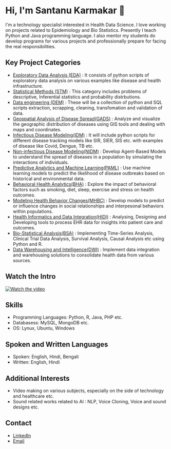 # Hi, I'm Santanu Karmakar 👋

I'm a technology specialist interested in Health Data Science. I love working on projects related to Epidemiology and Bio Statistics. Presently I teach Python and Java programming language. I also mentor my students do develop programs for various projects and professionally prepare for facing the real responsibilities.

## Key Project Categories
- [Exploratory Data Analysis (EDA)](https://github.com/fromsantanu/EDA-Main) : It consists of python scripts of exploratory data analysis on various examples like disease and health infrastructure.
- [Statistical Methods (STM)](https://github.com/fromsantanu/tbd) : This category includes problems of descriptive, Inferential statistics and probability distrbutions.
- [Data engineering (DEM)](https://github.com/fromsantanu/tbd) : These will be a collection of python and SQL scripts extraction, scrapping, cleaning, transfomation and validation of data.
- [Geospatial Analysis of Disease Spread(GADS)](https://github.com/fromsantanu/tbd) : Analyze and visualize the geographic distribution of diseases using GIS tools and dealing with maps and coordinates.
- [Infectious Disease Modeling(IDM)](https://github.com/fromsantanu/tbd) : It will include python scripts for different disease tracking models like SIR, SIER, SIS etc. with examples of disease like Covid, Dengue, TB etc.
- [Non-infectious Disease Modeling(NIDM)](https://github.com/fromsantanu/tbd) : Develop Agent-Based Models to understand the spread of diseases in a population by simulating the interactions of individuals.
- [Predictive Analytics and Machine Learning(PAML)](https://github.com/fromsantanu/tbd) : Use machine learning models to predict the likelihood of disease outbreaks based on historical and environmental data.
- [Behavioral Health Analytics(BHA)](https://github.com/fromsantanu/tbd) : Explore the impact of behavioral factors such as smoking, diet, sleep, exercise and stress on health outcomes.
- [Modeling Health Behavior Changes(MHBC)](https://github.com/fromsantanu/tbd) : Develop models to predict or influence changes in social relationships and interpesonal behaviors within populations.
- [Health Informatics and Data Integration(HIDI)](https://github.com/fromsantanu/tbd) : Analysing, Designing and Developing tools to process EHR data for insights into patient care and outcomes.
- [Bio-Statistical Analysis(BSA)](https://github.com/fromsantanu/tbd) : Implementing Time-Series Analysis, Clinical Trial Data Analysis, Survival Analysis, Causal Analysis etc using Python and R.
- [Data Warehousing and Intelligence(DWI)](https://github.com/fromsantanu/tbd) : Implement data integration and warehousing solutions to consolidate health data from various sources.

## Watch the Intro 
[![Watch the video](https://img.youtube.com/vi/wk5bUUyEFSc/hqdefault.jpg)](https://www.youtube.com/watch?v=wk5bUUyEFSc)


## Skills
- Programming Languages: Python, R, Java, PHP etc.
- Databasess: MySQL, MongoDB etc.
- OS: Lynux, Ubuntu, Windows

## Spoken and Written Languages
- Spoken: English, Hindi, Bengali
- Written: English, Hindi

## Additional Interests
- Video making on various subjects, especially on the side of technology and healthcare etc.
- Sound related works related to AI : NLP, Voice Cloning, Voice and sound designs etc.

## Contact
- [LinkedIn](https://www.linkedin.com/in/santanukarmakar/)
- [Email](mailto:fromsantanu@gmailcom)

